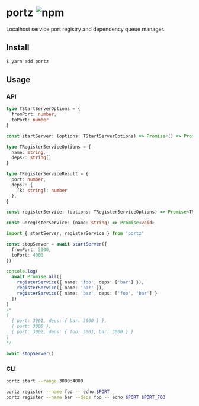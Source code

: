 # portz ![npm](https://flat.badgen.net/npm/v/portz)

Localhost service port registry and dependency queue manager.

## Install

```sh
$ yarn add portz
```

## Usage

### API

```ts
type TStartServerOptions = {
  fromPort: number,
  toPort: number
}

const startServer: (options: TStartServerOptions) => Promise<() => Promise<void>>
```

```ts
type TRegisterServiceOptions = {
  name: string,
  deps?: string[]
}

type TRegisterServiceResult = {
  port: number,
  deps?: {
    [k: string]: number
  },
}

const registerService: (options: TRegisterServiceOptions) => Promise<TRegisterServiceResult>
```

```ts
const unregisterService: (name: string) => Promise<void>
```

```ts
import { startServer, registerService } from 'portz'

const stopServer = await startServer({
  fromPort: 3000,
  toPort: 4000
})

console.log(
  await Promise.all([
    registerService({ name: 'foo', deps: ['bar'] }),
    registerService({ name: 'bar' }),
    registerService({ name: 'baz', deps: ['foo', 'bar'] }
  ])
)
/*
[
  { port: 3001, deps: { bar: 3000 } },
  { port: 3000 },
  { port: 3002, deps: { foo: 3001, bar: 3000 } }
]
*/

await stopServer()
```

### CLI

```sh
portz start --range 3000:4000
```

```sh
portz register --name foo -- echo $PORT
portz register --name bar --deps foo -- echo $PORT $PORT_FOO
```
